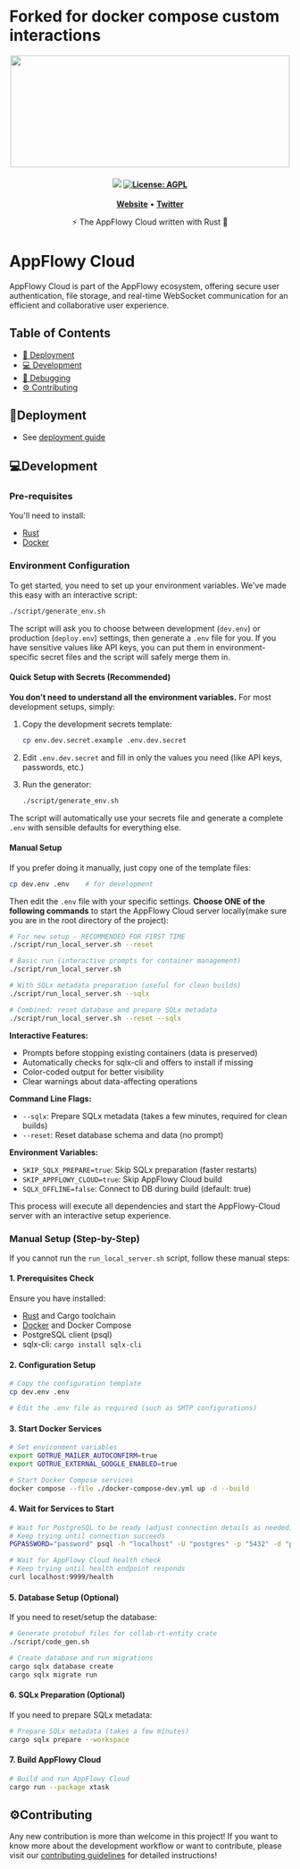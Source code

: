 # Forked for docker compose custom interactions

<p align="center">
    <picture>
        <source srcset="assets/logos/appflowy_logo_white.svg" media="(prefers-color-scheme: dark)"/>
        <img src="assets/logos/appflowy_logo_black.svg"  width="500" height="200" />
    </picture>
</p>

<h4 align="center">
    <a href="https://discord.gg/9Q2xaN37tV"><img src="https://img.shields.io/badge/AppFlowy.IO-discord-orange"></a>
    <a href="https://opensource.org/licenses/AGPL-3.0"><img src="https://img.shields.io/badge/license-AGPL-purple.svg" alt="License: AGPL"></a>
</h4>

<p align="center">
    <a href="https://www.appflowy.com"><b>Website</b></a> •
    <a href="https://twitter.com/appflowy"><b>Twitter</b></a>
</p>

<p align="center">⚡ The AppFlowy Cloud written with Rust 🦀</p>

# AppFlowy Cloud

AppFlowy Cloud is part of the AppFlowy ecosystem, offering secure user authentication, file storage,
and real-time WebSocket communication for an efficient and collaborative user experience.

## Table of Contents

- [🚀 Deployment](#deployment)
- [💻 Development](#development)
- [🐞 Debugging](#debugging)
- [⚙️ Contributing](#️contributing)

## 🚀Deployment

- See [deployment guide](./doc/DEPLOYMENT.md)

## 💻Development

### Pre-requisites

You'll need to install:

- [Rust](https://www.rust-lang.org/tools/install)
- [Docker](https://docs.docker.com/get-docker/)

### Environment Configuration

To get started, you need to set up your environment variables. We've made this easy with an interactive script:

```bash
./script/generate_env.sh
```

The script will ask you to choose between development (`dev.env`) or production (`deploy.env`) settings, then generate a
`.env` file for you. If you have sensitive values like API keys, you can put them in environment-specific secret files
and the script will safely merge them in.

#### Quick Setup with Secrets (Recommended)

**You don't need to understand all the environment variables.** For most development setups, simply:

1. Copy the development secrets template:
   ```bash
   cp env.dev.secret.example .env.dev.secret
   ```

2. Edit `.env.dev.secret` and fill in only the values you need (like API keys, passwords, etc.)

3. Run the generator:
   ```bash
   ./script/generate_env.sh
   ```

The script will automatically use your secrets file and generate a complete `.env` with sensible defaults for everything
else.

#### Manual Setup

If you prefer doing it manually, just copy one of the template files:

```bash
cp dev.env .env    # for development
```

Then edit the `.env` file with your specific settings. **Choose ONE of the following commands** to start the AppFlowy
Cloud server
locally(make sure you are in the root directory of the project):

```bash
# For new setup - RECOMMENDED FOR FIRST TIME
./script/run_local_server.sh --reset

# Basic run (interactive prompts for container management)
./script/run_local_server.sh

# With SQLx metadata preparation (useful for clean builds)
./script/run_local_server.sh --sqlx

# Combined: reset database and prepare SQLx metadata
./script/run_local_server.sh --reset --sqlx
```

**Interactive Features:**

- Prompts before stopping existing containers (data is preserved)
- Automatically checks for sqlx-cli and offers to install if missing
- Color-coded output for better visibility
- Clear warnings about data-affecting operations

**Command Line Flags:**

- `--sqlx`: Prepare SQLx metadata (takes a few minutes, required for clean builds)
- `--reset`: Reset database schema and data (no prompt)

**Environment Variables:**

- `SKIP_SQLX_PREPARE=true`: Skip SQLx preparation (faster restarts)
- `SKIP_APPFLOWY_CLOUD=true`: Skip AppFlowy Cloud build
- `SQLX_OFFLINE=false`: Connect to DB during build (default: true)

This process will execute all dependencies and start the AppFlowy-Cloud server with an interactive setup experience.

### Manual Setup (Step-by-Step)

If you cannot run the `run_local_server.sh` script, follow these manual steps:

#### 1. Prerequisites Check

Ensure you have installed:

- [Rust](https://www.rust-lang.org/tools/install) and Cargo toolchain
- [Docker](https://docs.docker.com/get-docker/) and Docker Compose
- PostgreSQL client (psql)
- sqlx-cli: `cargo install sqlx-cli`

#### 2. Configuration Setup

```bash
# Copy the configuration template
cp dev.env .env

# Edit the .env file as required (such as SMTP configurations)
```

#### 3. Start Docker Services

```bash
# Set environment variables
export GOTRUE_MAILER_AUTOCONFIRM=true
export GOTRUE_EXTERNAL_GOOGLE_ENABLED=true

# Start Docker Compose services
docker compose --file ./docker-compose-dev.yml up -d --build
```

#### 4. Wait for Services to Start

```bash
# Wait for PostgreSQL to be ready (adjust connection details as needed)
# Keep trying until connection succeeds
PGPASSWORD="password" psql -h "localhost" -U "postgres" -p "5432" -d "postgres" -c '\q'

# Wait for AppFlowy Cloud health check
# Keep trying until health endpoint responds
curl localhost:9999/health
```

#### 5. Database Setup (Optional)

If you need to reset/setup the database:

```bash
# Generate protobuf files for collab-rt-entity crate
./script/code_gen.sh

# Create database and run migrations
cargo sqlx database create
cargo sqlx migrate run
```

#### 6. SQLx Preparation (Optional)

If you need to prepare SQLx metadata:

```bash
# Prepare SQLx metadata (takes a few minutes)
cargo sqlx prepare --workspace
```

#### 7. Build AppFlowy Cloud

```bash
# Build and run AppFlowy Cloud
cargo run --package xtask
```

## ⚙️Contributing

Any new contribution is more than welcome in this project!
If you want to know more about the development workflow or want to contribute, please visit
our [contributing guidelines](./doc/CONTRIBUTING.md) for detailed instructions!
